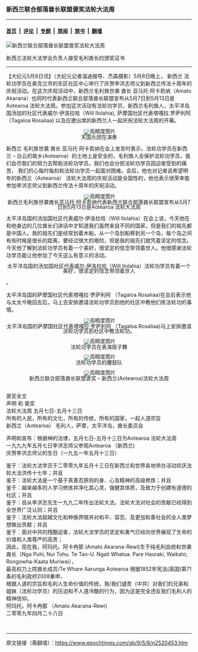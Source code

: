 ### 新西兰联合部落酋长联盟褒奖法轮大法周

---

#### [首页](../../../..?n2520453) &nbsp;|&nbsp; [评论](../../../../../epoch-comment?n2520453) &nbsp;|&nbsp; [专题](../../../../../epoch-special?n2520453) &nbsp;|&nbsp; [禁闻](../../../../../epoch-news?n2520453) &nbsp;|&nbsp; [禁书](../../../../../books?n2520453) &nbsp;|&nbsp; [翻墙](https://github.com/gfw-breaker/nogfw/blob/master/README.md?n2520453)


<div><img alt="新西兰联合部落酋长联盟褒奖法轮大法周" class="attachment-djy_600_400 size-djy_600_400 wp-post-image" src="https://i.epochtimes.com/assets/uploads/2009/05/905080846291819-600x400.jpg"/>
<div class="caption">
 <p>
  新西兰法轮大法学会负责人接受毛利酋长的颁奖证书
 </p>
</div></div><hr/><div class="post_content" id="artbody" itemprop="articleBody">
 <!-- article content begin -->
 <p>
  【大纪元5月8日讯】（大纪元记者温迪报导、杰森摄影）5月8日晚上，
  <ok href="https://www.epochtimes.com/gb/tag/%E6%96%B0%E8%A5%BF%E5%85%B0.html">
   新西兰
  </ok>
  法轮功学员在奥克兰市的东区社区中心举行了庆贺李洪志师父到新西兰传法十周年的庆祝活动。在这次庆祝活动中，新西兰毛利族世袭
  <ok href="https://www.epochtimes.com/gb/tag/%E9%85%8B%E9%95%BF.html">
   酋长
  </ok>
  亚马托‧阿卡若纳（Amato Akarana）也同时代表新西兰联合部落酋长联盟宣布从5月7日到5月13日是Aotearoa 法轮大法周。参加这次活动有法轮功学员，新西兰毛利族人，太平洋岛国汤加的社区代表威尔‧伊洛拉哈（Will Ilolahia), 萨摩国社区代表塔嘎拉.罗萨利阿 （Tagaloa Rosaliaa) 以及应邀出席的新西兰人一起庆祝法轮大法周的开幕。
 </p>
 <p>
  <!--image v 1.0-->
 </p>
 <div style="line-height: 90%; text-align: center;">
  <ok href=" https://i.epochtimes.com/assets/uploads/2009/05/905080846271819-450x300.jpg" rel="noreferrer noopener" target="_blank">
   <img alt="" class="size-medium wp-image-7410278" src="https://i.epochtimes.com/assets/uploads/2009/05/905080846271819-450x300.jpg" title=""/>
  </ok>
  <img alt="高精度图片" border="0" src="//www.epochtimes.com/images/highRes.jpg"/>
  <br/>
  <span class="bn12">
   天国乐团在演奏
  </span>
 </div>
 <p>
  <!-- -->
 </p>
 <p>
  <ok href="https://www.epochtimes.com/gb/tag/%E6%96%B0%E8%A5%BF%E5%85%B0.html">
   新西兰
  </ok>
  毛利族世袭
  <ok href="https://www.epochtimes.com/gb/tag/%E9%85%8B%E9%95%BF.html">
   酋长
  </ok>
  亚马托‧阿卡若纳在会上发言时表示，法轮功学员在新西兰 – 白云的故乡(Aotearoa）的土地上是安全的，毛利族人会保护法轮功学员，我们会尽我们的努力去帮助法轮功学员。我们也会分担法轮功学员因迫害受到的痛苦， 我们的心每时每刻和法轮功学员一起面对困难。会后，他也对记者说希望明年的新西兰（Aotearoa） 法轮大法周的庆祝活动是全国性的，他也表示很荣幸能参加李洪志师父到新西兰传法十周年的庆祝活动。
 </p>
 <p>
  <!--image v 1.0-->
 </p>
 <div style="line-height: 90%; text-align: center;">
  <ok href=" https://i.epochtimes.com/assets/uploads/2009/05/905080846281819-450x300.jpg" rel="noreferrer noopener" target="_blank">
   <img alt="" class="size-medium wp-image-7410279" src="https://i.epochtimes.com/assets/uploads/2009/05/905080846281819-450x300.jpg" title=""/>
  </ok>
  <img alt="高精度图片" border="0" src="//www.epochtimes.com/images/highRes.jpg"/>
  <br/>
  <span class="bn12">
   新西兰毛利族世袭酋长亚马托‧阿卡若纳代表新西兰联合部落酋长联盟宣布从5月7日到5月13日是Aotearoa 法轮大法周
  </span>
 </div>
 <p>
  <!-- -->
 </p>
 <p>
  太平洋岛国的汤加国社区代表威尔‧伊洛拉哈（Will Ilolahia）在会上说，今天他在和他身边的几位酋长们讲话中才知道我们虽然来自不同的国家，但是我们的祖先都是中国人。我的祖先们是经常划着木船，从一个岛划船移到另一个岛，每个岛之间有些时候是很长的距离，要经过很大的艰险，但是我的祖先们就凭着坚定的信念。今天他了解到法轮功学员有着一个美好，很坚定的信念带领着世人。他很感谢法轮功学员能让他参加了今天这么有意义的活动。
 </p>
 <p>
  <!--image v 1.0-->
 </p>
 <div style="line-height: 90%; text-align: center;">
  <ok href=" https://i.epochtimes.com/assets/uploads/2009/05/905080846311819-450x300.jpg" rel="noreferrer noopener" target="_blank">
   <img alt="" class="size-medium wp-image-7410280" src="https://i.epochtimes.com/assets/uploads/2009/05/905080846311819-450x300.jpg" title=""/>
  </ok>
  <br/>
  <span class="bn12">
   太平洋岛国的汤加国社区代表威尔.伊洛拉哈（Will Ilolahia）法轮功学员有着一个美好，很坚定的信念带领着世人
  </span>
 </div>
 <p>
  <!-- -->
  。
 </p>
 <p>
  太平洋岛国的萨摩国社区代表塔嘎拉‧罗萨利阿 （Tagaloa Rosaliaa)在会后表示他与太太今晚回去后，马上去安排邀请法轮功学员到他的社区中教他们炼法轮功的事情。
 </p>
 <p>
  <!--image v 1.0-->
 </p>
 <div style="line-height: 90%; text-align: center;">
  <ok href=" https://i.epochtimes.com/assets/uploads/2009/05/905080846301819-450x300.jpg" rel="noreferrer noopener" target="_blank">
   <img alt="" class="size-medium wp-image-7410281" src="https://i.epochtimes.com/assets/uploads/2009/05/905080846301819-450x300.jpg" title=""/>
  </ok>
  <img alt="高精度图片" border="0" src="//www.epochtimes.com/images/highRes.jpg"/>
  <br/>
  <span class="bn12">
   太平洋岛国的萨摩国社区代表塔嘎拉‧罗萨利阿 （Tagaloa.Rosaliaa)马上安排邀请法轮功学员到社区中教法轮功。
  </span>
 </div>
 <p>
  <!-- -->
 </p>
 <p>
  <!--image v 1.0-->
 </p>
 <div style="line-height: 90%; text-align: center;">
  <ok href=" https://i.epochtimes.com/assets/uploads/2009/05/905080847441819-450x300.jpg" rel="noreferrer noopener" target="_blank">
   <img alt="" class="size-medium wp-image-7410282" src="https://i.epochtimes.com/assets/uploads/2009/05/905080847441819-450x300.jpg" title=""/>
  </ok>
  <img alt="高精度图片" border="0" src="//www.epochtimes.com/images/highRes.jpg"/>
  <br/>
  <span class="bn12">
   法轮功学员在表演扇子舞
  </span>
 </div>
 <p>
  <!-- -->
 </p>
 <p>
  <!--image v 1.0-->
 </p>
 <div style="line-height: 90%; text-align: center;">
  <ok href=" https://i.epochtimes.com/assets/uploads/2009/05/905080847451819-450x300.jpg" rel="noreferrer noopener" target="_blank">
   <img alt="" class="size-medium wp-image-7410283" src="https://i.epochtimes.com/assets/uploads/2009/05/905080847451819-450x300.jpg" title=""/>
  </ok>
  <img alt="高精度图片" border="0" src="//www.epochtimes.com/images/highRes.jpg"/>
  <br/>
  <span class="bn12">
   法轮功学员的腰鼓队
  </span>
 </div>
 <p>
  <!-- -->
 </p>
 <p>
  <p>
   <!--image v 1.0-->
  </p>
  <div style="line-height: 90%; text-align: center;">
   <ok href=" https://i.epochtimes.com/assets/uploads/2009/05/90508183121964-450x338.jpg" rel="noreferrer noopener" target="_blank">
    <img alt="" class="size-medium wp-image-7410284" src="https://i.epochtimes.com/assets/uploads/2009/05/90508183121964-450x338.jpg" title=""/>
   </ok>
   <img alt="高精度图片" border="0" src="//www.epochtimes.com/images/highRes.jpg"/>
   <br/>
   <span class="bn12">
    新西兰联合部落酋长联盟褒奖 – 新西兰(Aotearoa)法轮大法周
   </span>
  </div>
  <p>
   <!-- -->
   <br/>
   褒奖全文
   <br/>
   声明 和 褒奖
   <br/>
   法轮大法周 五月七日-五月十三日
   <br/>
   所有的人民，所有的文化，所有的传统，所有的国家，一起人道宗旨
   <br/>
   新西兰（Aotearoa） 毛利人，萨摩，太平洋岛，酋长委员会
  </p>
  <p>
   声明和宣布：根据神的法律，五月七日-五月十三日为Aotearoa 法轮大法周
   <br/>
   一九九九年五月七日李洪志师父参观Aotearoa （新西兰)
   <br/>
   庆贺李洪志师父的生日（一九五一年五月十三日）
  </p>
  <p>
   鉴于：法轮大法学员于二零零九年五月十三日在新西兰和世界各地举办活动欢庆法轮大法洪传十七年；并且
   <br/>
   鉴于：法轮大法是一个基于真善忍原则的身、心及精神的高级修炼；并且
   <br/>
   鉴于：越来越多的人学习修炼并净化其心灵，强健其体质，及致力于创建有道德的社区；并且
   <br/>
   鉴于：自从李洪志先生一九九二年传出法轮大法，法轮大法对社会的贡献已经得到全世界广泛认同；并且
   <br/>
   鉴于：法轮大法超越文化和种族界限并对和平、容忍、及更加和善社会的全人类梦想做出贡献；并且
   <br/>
   鉴于：面对中共的残酷迫害，法轮大法学员的坚定和勇气已经向世界展现了生命的价值和人类尊严的高贵；
   <br/>
   因此，现在我，阿玛托。阿卡冉那 (Amato Akarana-Rewi)生于纯毛利血统和世袭酋长（Nga Puhi, Nui Tohu. Te Tao-U. Ngati Whatua. Pare Hauraki, Waikato, Rongowha-Kaata Muriwai），
   <br/>
   最高权力上院酋长成员/Te Whare Aarunga Aotearoa 根据1852年宪法(英国)第71条的毛利政府2008重申，
   <br/>
   根据人道的宗旨和毛利人生命价值的传统，我/我们谴责（中共）对我们的兄弟和姐妹（法轮功学员）的压迫和不人道冷酷的行为，因为这是完全违反我们毛利人的精神信仰。
   <br/>
   阿玛托。阿卡冉那 （Amato Akarana-Rewi)
   <br/>
   二零零九年四月二十八日
  </p>
  <p>
   <font color="#ffffff">
    (http://www.dajiyuan.com)
   </font>
  </p>
  <!-- article content end -->
  <div id="below_article_ad">
  </div>
 </p>
</div>


---

原文链接（需翻墙）：https://www.epochtimes.com/gb/9/5/8/n2520453.htm